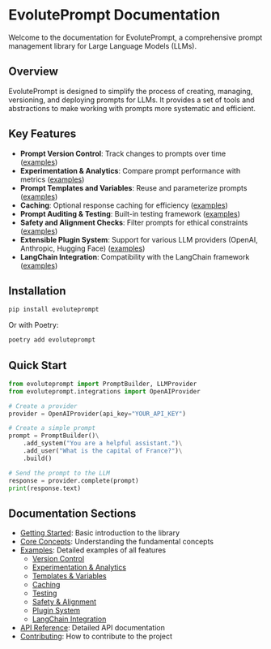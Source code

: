 # EvolutePrompt Documentation

Welcome to the documentation for EvolutePrompt, a comprehensive prompt management library for Large Language Models (LLMs).

## Overview

EvolutePrompt is designed to simplify the process of creating, managing, versioning, and deploying prompts for LLMs. It provides a set of tools and abstractions to make working with prompts more systematic and efficient.

## Key Features

- **Prompt Version Control**: Track changes to prompts over time ([examples](./examples/version_control.md))
- **Experimentation & Analytics**: Compare prompt performance with metrics ([examples](./examples/experimentation.md))
- **Prompt Templates and Variables**: Reuse and parameterize prompts ([examples](./examples/templates.md))
- **Caching**: Optional response caching for efficiency ([examples](./examples/caching.md))
- **Prompt Auditing & Testing**: Built-in testing framework ([examples](./examples/testing.md))
- **Safety and Alignment Checks**: Filter prompts for ethical constraints ([examples](./examples/safety.md))
- **Extensible Plugin System**: Support for various LLM providers (OpenAI, Anthropic, Hugging Face) ([examples](./examples/plugins.md))
- **LangChain Integration**: Compatibility with the LangChain framework ([examples](./examples/langchain.md))

## Installation

```bash
pip install evoluteprompt
```

Or with Poetry:

```bash
poetry add evoluteprompt
```

## Quick Start

```python
from evoluteprompt import PromptBuilder, LLMProvider
from evoluteprompt.integrations import OpenAIProvider

# Create a provider
provider = OpenAIProvider(api_key="YOUR_API_KEY")

# Create a simple prompt
prompt = PromptBuilder()\
    .add_system("You are a helpful assistant.")\
    .add_user("What is the capital of France?")\
    .build()

# Send the prompt to the LLM
response = provider.complete(prompt)
print(response.text)
```

## Documentation Sections

- [Getting Started](./getting_started.md): Basic introduction to the library
- [Core Concepts](./core_concepts.md): Understanding the fundamental concepts
- [Examples](./examples/): Detailed examples of all features
  - [Version Control](./examples/version_control.md)
  - [Experimentation & Analytics](./examples/experimentation.md)
  - [Templates & Variables](./examples/templates.md)
  - [Caching](./examples/caching.md)
  - [Testing](./examples/testing.md)
  - [Safety & Alignment](./examples/safety.md)
  - [Plugin System](./examples/plugins.md)
  - [LangChain Integration](./examples/langchain.md)
- [API Reference](./api_reference/index.md): Detailed API documentation
- [Contributing](./contributing.md): How to contribute to the project 